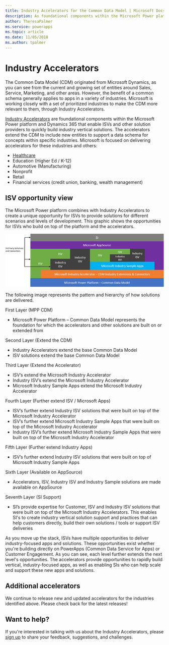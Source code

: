 ```yaml
---
title: Industry Accelerators for the Common Data Model | Microsoft Docs
description: As foundational components within the Microsoft Power platform and Dynamics 365, the Industry Accelerators enable ISVs and other solution providers to quickly build industry vertical solutions.
author: TheresaPalmer
ms.service: powerapps
ms.topic: article
ms.date: 11/05/2018
ms.author: tpalmer
---
```


# Industry Accelerators

The Common Data Model (CDM) originated from Microsoft Dynamics, as you can see from the current and growing set of entities around Sales, Service, Marketing, and other areas. However, the benefit of a common schema generally applies to apps in a variety of industries. Microsoft is working closely with a set of prioritized industries to make the CDM more relevant to them, through Industry Accelerators.

[Industry Accelerators](https://community.dynamics.com/365/b/dynamics365isvsuccess/archive/2018/08/01/dynamics-365-brings-industry-focus-through-the-microsoft-power-platform-and-solution-accelerators) are foundational components within the Microsoft Power platform and Dynamics 365 that enable ISVs and other solution providers to quickly build industry vertical solutions. The accelerators extend the CDM to include new entities to support a data schema for concepts within specific industries. Microsoft is focused on delivering accelerators for these industries and others:
-	[Healthcare](healthcare-accelerator.md)
-	Education (Higher Ed / K-12)
-	Automotive (Manufacturing)
-	Nonprofit
-	Retail
-	Financial services (credit union, banking, wealth management)



## ISV opportunity view
The Microsoft Power platform combines with Industry Accelerators to create a unique opportunity for ISVs to provide solutions for different scenarios and levels of development. This graphic shows the opportunities for ISVs who build on top of the platform and the accelerators. 

![ISV Opportunity View](media/isv-layered-opportunity.png)

The following image represents the pattern and hierarchy of how solutions are delivered.

First Layer (MPP CDM) 
- Microsoft Power Platform – Common Data Model represents the foundation for which the accelerators and other solutions are built on or extended from

Second Layer (Extend the CDM)
- Industry Accelerators extend the base Common Data Model
- ISV solutions extend the base Common Data Model

Third Layer (Extend the Accelerator)
- ISV’s extend the Microsoft Industry Accelerator 
- Industry ISV’s extend the Microsoft Industry Accelerator
- Microsoft Industry Sample Apps extend the Microsoft Industry Accelerator

Fourth Layer (Further extend ISV / Microsoft Apps)
- ISV’s further extend Industry ISV solutions that were built on top of the Microsoft Industry Accelerator
- ISV’s further extend Microsoft Industry Sample Apps that were built on top of the Microsoft Industry Accelerator
- Industry ISV’s further extend Microsoft Industry Sample Apps that were built on top of the Microsoft Industry Accelerator

Fifth Layer (Further extend Industry Apps)
- ISV’s further extend Industry ISV solutions that were built on top of Microsoft Industry Sample Apps

Sixth Layer (Available on AppSource)
- Accelerators, ISV, Industry ISV and Industry Sample solutions are made available on AppSource

Seventh Layer (SI Support)
- SI’s provide expertise for Customer, ISV and  Industry ISV solutions that were built on top of the Microsoft Industry Accelerators. This enables SI's to create industry vertical solution support and practices that can help customers directly, build their own solutions / tools or support ISV deliveries


As you move up the stack, ISVs have multiple opportunities to deliver industry-focused apps and solutions. These opportunities exist whether you're building directly on PowerApps (Common Data Service for Apps) or Customer Engagement. As you can see, each level further extends the next level's opportunities. The accelerators provide opportunities to rapidly build vertical, industry-focused apps, as well as enabling SIs who can help scale and support these new apps and solutions.

## Additional accelerators
We continue to release new and updated accelerators for the industries identified above. Please check back for the latest releases!

## Want to help?
If you're interested in talking with us about the Industry Accelerators, please [sign up](https://experienceisv.microsoftcrmportals.com/engage/) to share your feedback, suggestions, and challenges.
